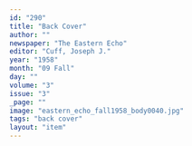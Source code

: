 ```yaml
---
id: "290"
title: "Back Cover"
author: ""
newspaper: "The Eastern Echo"
editor: "Cuff, Joseph J."
year: "1958"
month: "09 Fall"
day: ""
volume: "3"
issue: "3"
_page: ""
image: "eastern_echo_fall1958_body0040.jpg"
tags: "back cover"
layout: "item"
---
```



